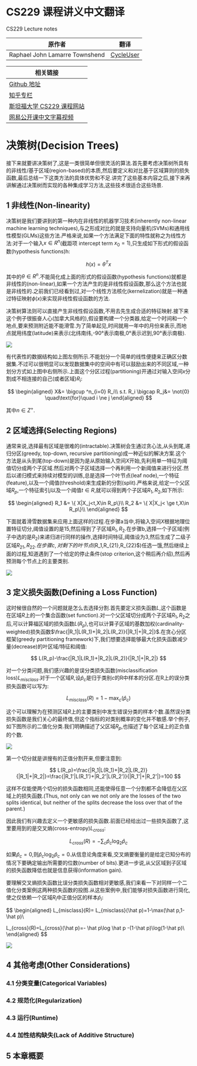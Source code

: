 # CS229 课程讲义中文翻译
CS229 Lecture notes

|原作者|翻译|
|---|---|
| Raphael John Lamarre Townshend|[CycleUser](https://www.zhihu.com/people/cycleuser/columns)|


|相关链接|
|---|
|[Github 地址](https://github.com/Kivy-CN/Stanford-CS-229-CN)|
|[知乎专栏](https://zhuanlan.zhihu.com/MachineLearn)|
|[斯坦福大学 CS229 课程网站](http://cs229.stanford.edu/)|
|[网易公开课中文字幕视频](http://open.163.com/movie/2008/1/M/C/M6SGF6VB4_M6SGHFBMC.html)|

# 决策树(Decision Trees)

接下来就要讲决策树了,这是一类很简单但很灵活的算法.首先要考虑决策树所具有的非线性/基于区域(region-based)的本质,然后要定义和对比基于区域算则的损失函数,最后总结一下这类方法的具体优势和不足.讲完了这些基本内容之后,接下来再讲解通过决策树而实现的各种集成学习方法,这些技术很适合这些场景.

## 1 非线性(Non-linearity)

决策树是我们要讲到的第一种内在非线性的机器学习技术(inherently non-linear machine
learning techniques),与之形成对比的就是支持向量机(SVMs)和通用线性模型(GLMs)这些方法.严格来说,如果一个方法满足下面的特性就称之为线性方法:对于一个输入$x\in R^n$(截距项 intercept term $x_0=1$),只生成如下形式的假设函数(hypothesis functions)h:

$$
h(x)=\theta^Tx
$$

其中的$\theta\in R^n$.不能简化成上面的形式的假设函数(hypothesis functions)就都是非线性的(non-linear),如果一个方法产生的是非线性假设函数,那么这个方法也就是非线性的.之前我们已经看到过,对一个线性方法核化(kernelization)就是一种通过特征映射$\phi(x)$来实现非线性假设函数的方法.

决策树算法则可以直接产生非线性假设函数,不用去先生成合适的特征映射.接下来这个例子很振奋人心(加拿大风格的),假设要构建一个分类器,给定一个时间和一个地点,要来预测附近能不能滑雪.为了简单起见,时间就用一年中的月份来表示,而地点就用纬度(latitude)来表示(北纬南纬,-90°表示南极,0°表示迟到,90°表示南极).

![](https://raw.githubusercontent.com/Kivy-CN/Stanford-CS-229-CN/master/img/cs229notedtf1.png)

有代表性的数据结构如上图左侧所示.不能划分一个简单的线性便捷来正确区分数据集.不过可以很明显可以发现数据集中的空间中有可以鼓励出来的不同区域,一种划分方式如上图中右侧所示.上面这个分区过程(partitioning)开通过对输入空间$x$分割成不相连接的自己(或者区域)$R_i$:

$$
\begin{aligned}
X&= \bigcup ^n_{i=0} R_i\\
s.t. R_i \bigcap R_j&= \not{0} \quad\text{for}\quad i \ne j
\end{aligned}
$$

其中$n\in Z^+$.

## 2 区域选择(Selecting Regions)

通常来说,选择最有区域是很难的(intractable).决策树会生通过贪心法,从头到尾,递归分区(greedy, top-down, recursive partitioning)成一种近似的解决方案.这个方法是从头到尾(top-down)是因为是从原始输入空间$X$开始,先利用单一特征为阈值切分成两个子区域.然后对两个子区域选择一个再利用一个新阈值来进行分区.然后以递归模式来持续对模型的训练,总是选择一个叶节点(leaf node),一个特征(feature),以及一个阈值(threshold)来生成新的分割(split).严格来说,给定一个父区域$R_p$,一个特征索引$j$以及一个阈值$t\in R$,就可以得到两个子区域$R_1,R_2$,如下所示:

$$
\begin{aligned}
R_1 &= \{ X|X_j<t,X\in R_p\}\\
R_2 &= \{ X|X_j< \ge t,X\in R_p\}\\
\end{aligned}
$$

下面就着滑雪数据集来应用上面这样的过程.在步骤a当中,将输入空间$X$根据地理位置特征切分,阈值设置的是15,然后得到了子区域$R_1,R_2$.在步骤b,选择一个子区域(例子中选的是$R_2$)来递归进行同样的操作,选择时间特征,阈值设为3,然后生成了二级子区域$R_{21},R_{22}.在步骤c,对剩下的叶节点($R_1,R_{21},R_{22}$)任选一饿,然后继续上面的过程,知道遇到了一个给定的停止条件(stop criterion,这个稍后再介绍),然后再预测每个节点上的主要类别.

![](https://raw.githubusercontent.com/Kivy-CN/Stanford-CS-229-CN/master/img/cs229notedtf2.png)

## 3 定义损失函数(Defining a Loss Function)

这时候很自然的一个问题就是怎么去选择分割.首先要定义损失函数$L$,这个函数是在区域$R$上的一个集合函数(set function).对一个父区域切分成两个子区域$R_1,R_2$之后,可以计算福区域的损失函数$L(R_p)$,也可以计算子区域的基数加权(cardinality-weighted)损失函数$\frac{|R_1|L(R_1)+|R_2|L(R_2)}{|R_1|+|R_2|}$.在贪心分区框架(greedy partitioning framework)下,我们想要选择能够最大化损失函数减少量(decrease)的叶区域/特征和阈值:

$$
L(R_p)-\frac{|R_1|L(R_1)+|R_2|L(R_2)}{|R_1|+|R_2|}
$$

对一个分类问题,我们感兴趣的是误分类损失函数(misclassification loss)$L_{misclass}$.对于一个区域$R$,设$\hat p_c$是归于类别$c$的R中样本的分区.在R上的误分类损失函数可以写为:

$$
L_{misclass}(R)=1-\max_c(\hat p_c)
$$

这个可以理解为在预测区域$R$上的主要类别中发生错误分类的样本个数.虽然误分类损失函数是我们关心的最终值,但这个指标的对类别概率的变化并不敏感.举个例子,如下图所示的二值化分类.我们明确描述了父区域$R_p$,也描述了每个区域上的正负值的个数.

![](https://raw.githubusercontent.com/Kivy-CN/Stanford-CS-229-CN/master/img/cs229notedtf3.png)

第一个切分就是讲搜有的正值分割开来,但要注意到:

$$
L(R_p)=\frac{|R_1|L(R_1)+|R_2|L(R_2)}{|R_1|+|R_2|}=\frac{|R_1'|L(R_1')+|R_2'|L(R_2')}{|R_1'|+|R_2'|}=100
$$

这样不仅能使两个切分的损失函数相同,还能使得任意一个分割都不会降低在父区域上的损失函数.(Thus, not only can we not only are the losses of the two splits identical, but neither of the splits decrease the loss over that of the parent.)

因此我们有兴趣去定义一个更敏感的损失函数.前面已经给出过一些损失函数了,这里要用到的是交叉熵(cross-entropy)$L_{cross}$:

$$
L_{cross}(R)=-\sum_c \hat p_c \log_2 \hat p_c
$$

如果$\hat p_c=0$,则$\hat p_c \log_2 \hat p_c=0$.从信息论角度来看,交叉熵要衡量的是给定已知分布的情况下要确定输出所需要的位数(number of bits).更进一步说,从父区域到子区域的损失函数降低也就是信息获得(information gain).

要理解交叉熵损失函数比误分类损失函数相对更敏感,我们来看一下对同样一个二值化分类案例这两种损失函数的投图.从这些案例中,我们能够对损失函数进行简化,使之仅依赖一个区域$R_i$中正值分区的样本$\hat p_i$:

$$
\begin{aligned}
L_{misclass}(R)= L_{misclass}(\hat p)=1-\max(\hat p,1-\hat p)\\

L_{cross}(R)=L_{cross}(\hat p)=- \hat p\log \hat p -(1-\hat p)\log(1-\hat p)\\
\end{aligned}
$$

![](https://raw.githubusercontent.com/Kivy-CN/Stanford-CS-229-CN/master/img/cs229notedtf4.png)



## 4 其他考虑(Other Considerations)

### 4.1 分类变量(Categorical Variables)

### 4.2 规范化(Regularization)

### 4.3 运行(Runtime)

### 4.4 加性结构缺失(Lack of Additive Structure)

## 5 本章概要